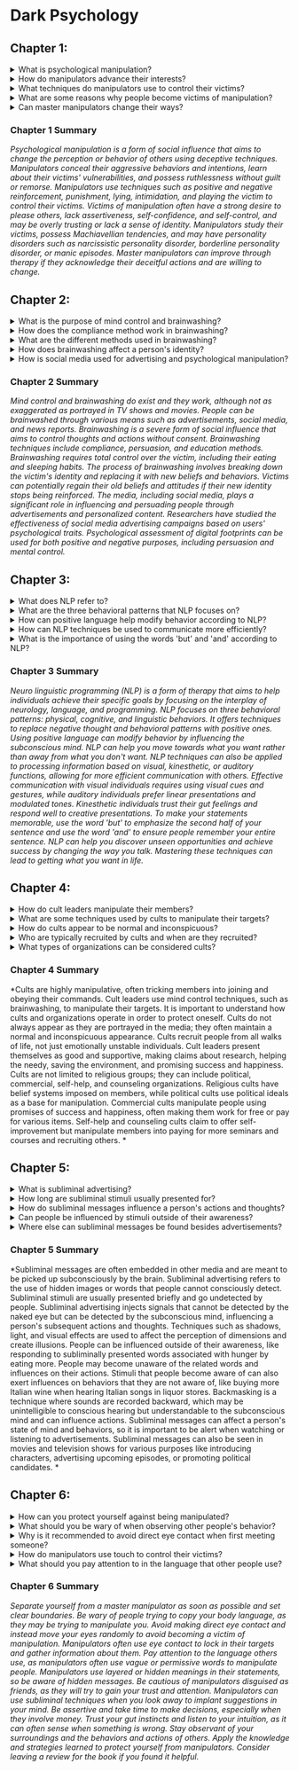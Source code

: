 # Dark Psychology

## Chapter 1:
<details>
<summary>What is psychological manipulation?</summary>
Psychological manipulation refers to the use of underhanded or deceptive techniques to change the perception or behavior of other people.
</details>

<details>
<summary>How do manipulators advance their interests?</summary>
Manipulators advance their interests by concealing aggressive behaviors, learning about their victims' vulnerabilities, and having a level of ruthlessness.
</details>

<details>
<summary>What techniques do manipulators use to control their victims?</summary>
Manipulators use techniques such as positive and negative reinforcement, partial or intermittent reinforcement, punishment, and various forms of manipulation and deception.
</details>

<details>
<summary>What are some reasons why people become victims of manipulation?</summary>
Some reasons why people become victims of manipulation include a strong desire to please and be accepted, a lack of assertiveness or self-confidence, being too trusting or impressionable, and having vulnerabilities or personality disorders.
</details>

<details>
<summary>Can master manipulators change their ways?</summary>
Master manipulators can still improve themselves through therapy if they are willing to acknowledge their deceitful actions and be open to change.
</details>

### Chapter 1 Summary
*Psychological manipulation is a form of social influence that aims to change the perception or behavior of others using deceptive techniques. Manipulators conceal their aggressive behaviors and intentions, learn about their victims' vulnerabilities, and possess ruthlessness without guilt or remorse. Manipulators use techniques such as positive and negative reinforcement, punishment, lying, intimidation, and playing the victim to control their victims. Victims of manipulation often have a strong desire to please others, lack assertiveness, self-confidence, and self-control, and may be overly trusting or lack a sense of identity. Manipulators study their victims, possess Machiavellian tendencies, and may have personality disorders such as narcissistic personality disorder, borderline personality disorder, or manic episodes. Master manipulators can improve through therapy if they acknowledge their deceitful actions and are willing to change.*

## Chapter 2:
<details>
<summary>What is the purpose of mind control and brainwashing?</summary>
The purpose of mind control and brainwashing is to control a person's thoughts and actions without their consent.
</details>

<details>
<summary>How does the compliance method work in brainwashing?</summary>
The compliance method in brainwashing aims to change people's behaviors regardless of their beliefs or attitudes.
</details>

<details>
<summary>What are the different methods used in brainwashing?</summary>
The different methods used in brainwashing include compliance, persuasion, and education (propaganda).
</details>

<details>
<summary>How does brainwashing affect a person's identity?</summary>
Brainwashing systematically breaks down a person's identity and replaces it with a new set of beliefs, behaviors, and attitudes.
</details>

<details>
<summary>How is social media used for advertising and psychological manipulation?</summary>
Social media is used for advertising and psychological manipulation by studying users' online activities and profiles to create personalized ads that appeal to their psychological traits.
</details>

### Chapter 2 Summary
*Mind control and brainwashing do exist and they work, although not as exaggerated as portrayed in TV shows and movies. People can be brainwashed through various means such as advertisements, social media, and news reports. Brainwashing is a severe form of social influence that aims to control thoughts and actions without consent. Brainwashing techniques include compliance, persuasion, and education methods. Brainwashing requires total control over the victim, including their eating and sleeping habits. The process of brainwashing involves breaking down the victim's identity and replacing it with new beliefs and behaviors. Victims can potentially regain their old beliefs and attitudes if their new identity stops being reinforced. The media, including social media, plays a significant role in influencing and persuading people through advertisements and personalized content. Researchers have studied the effectiveness of social media advertising campaigns based on users' psychological traits. Psychological assessment of digital footprints can be used for both positive and negative purposes, including persuasion and mental control.*


## Chapter 3:
<details>
<summary>What does NLP refer to?</summary>
NLP refers to the form of therapy that aims to help individuals achieve their specific goals through techniques that focus on neurology, language, and programming.
</details>

<details>
<summary>What are the three behavioral patterns that NLP focuses on?</summary>
NLP focuses on three behavioral patterns: physical, cognitive, and linguistic behaviors.
</details>

<details>
<summary>How can positive language help modify behavior according to NLP?</summary>
Using positive language can help modify behavior by influencing the subconscious mind, which does not register negativity.
</details>

<details>
<summary>How can NLP techniques be used to communicate more efficiently?</summary>
By adapting what you say to fit other people's processing styles (visual, kinesthetic, or auditory), you can communicate your messages in a more efficient manner.
</details>

<details>
<summary>What is the importance of using the words 'but' and 'and' according to NLP?</summary>
If you want people to remember what you say, use the word 'but' after which they will remember whatever you said after it. Conversely, use the word 'and' if you want people to remember your entire sentence.
</details>

### Chapter 3 Summary
*Neuro linguistic programming (NLP) is a form of therapy that aims to help individuals achieve their specific goals by focusing on the interplay of neurology, language, and programming. NLP focuses on three behavioral patterns: physical, cognitive, and linguistic behaviors. It offers techniques to replace negative thought and behavioral patterns with positive ones. Using positive language can modify behavior by influencing the subconscious mind. NLP can help you move towards what you want rather than away from what you don't want. NLP techniques can also be applied to processing information based on visual, kinesthetic, or auditory functions, allowing for more efficient communication with others. Effective communication with visual individuals requires using visual cues and gestures, while auditory individuals prefer linear presentations and modulated tones. Kinesthetic individuals trust their gut feelings and respond well to creative presentations. To make your statements memorable, use the word 'but' to emphasize the second half of your sentence and use the word 'and' to ensure people remember your entire sentence. NLP can help you discover unseen opportunities and achieve success by changing the way you talk. Mastering these techniques can lead to getting what you want in life.*



## Chapter 4:
<details>
<summary>How do cult leaders manipulate their members?</summary>
Cult leaders manipulate their members by tricking them into joining and obeying their commands or giving them money.
</details>

<details>
<summary>What are some techniques used by cults to manipulate their targets?</summary>
Cults use mind control, brainwashing, and other techniques to manipulate their targets.
</details>

<details>
<summary>How do cults appear to be normal and inconspicuous?</summary>
Cults often dress, eat, act, and talk in ways that put their targets at ease and make them relatable.
</details>

<details>
<summary>Who are typically recruited by cults and when are they recruited?</summary>
Cults recruit people from all walks of life, especially during their lowest points when they crave love, support, and understanding.
</details>

<details>
<summary>What types of organizations can be considered cults?</summary>
Cults can include religious, political, commercial, self-help, and counseling organizations.
</details>

### Chapter 4 Summary
*Cults are highly manipulative, often tricking members into joining and obeying their commands. Cult leaders use mind control techniques, such as brainwashing, to manipulate their targets. It is important to understand how cults and organizations operate in order to protect oneself. Cults do not always appear as they are portrayed in the media; they often maintain a normal and inconspicuous appearance. Cults recruit people from all walks of life, not just emotionally unstable individuals. Cult leaders present themselves as good and supportive, making claims about research, helping the needy, saving the environment, and promising success and happiness. Cults are not limited to religious groups; they can include political, commercial, self-help, and counseling organizations. Religious cults have belief systems imposed on members, while political cults use political ideals as a base for manipulation. Commercial cults manipulate people using promises of success and happiness, often making them work for free or pay for various items. Self-help and counseling cults claim to offer self-improvement but manipulate members into paying for more seminars and courses and recruiting others.
*



## Chapter 5:
<details>
<summary>What is subliminal advertising?</summary>
Subliminal advertising refers to the use of hidden images or words that people cannot consciously detect.
</details>

<details>
<summary>How long are subliminal stimuli usually presented for?</summary>
Subliminal stimuli are usually presented for a very short period of time, typically 0.003 seconds.
</details>

<details>
<summary>How do subliminal messages influence a person's actions and thoughts?</summary>
Subliminal messages influence a person's subsequent actions and thoughts by affecting their subconscious mind.
</details>

<details>
<summary>Can people be influenced by stimuli outside of their awareness?</summary>
Yes, people can be influenced by stimuli outside of their awareness, such as when related words are subliminally presented.
</details>

<details>
<summary>Where else can subliminal messages be found besides advertisements?</summary>
Subliminal messages can also be found in movies, television shows, and even music.
</details>

### Chapter 5 Summary
*Subliminal messages are often embedded in other media and are meant to be picked up subconsciously by the brain. Subliminal advertising refers to the use of hidden images or words that people cannot consciously detect. Subliminal stimuli are usually presented briefly and go undetected by people. Subliminal advertising injects signals that cannot be detected by the naked eye but can be detected by the subconscious mind, influencing a person's subsequent actions and thoughts. Techniques such as shadows, light, and visual effects are used to affect the perception of dimensions and create illusions. People can be influenced outside of their awareness, like responding to subliminally presented words associated with hunger by eating more. People may become unaware of the related words and influences on their actions. Stimuli that people become aware of can also exert influences on behaviors that they are not aware of, like buying more Italian wine when hearing Italian songs in liquor stores. Backmasking is a technique where sounds are recorded backward, which may be unintelligible to conscious hearing but understandable to the subconscious mind and can influence actions. Subliminal messages can affect a person's state of mind and behaviors, so it is important to be alert when watching or listening to advertisements. Subliminal messages can also be seen in movies and television shows for various purposes like introducing characters, advertising upcoming episodes, or promoting political candidates.
*

## Chapter 6:
<details>
<summary>How can you protect yourself against being manipulated?</summary>
Separate yourself from a master manipulator, set clear boundaries, and resist being drawn into their schemes.
</details>

<details>
<summary>What should you be wary of when observing other people's behavior?</summary>
Be wary of copying of your body language, which may indicate an attempt to manipulate you.
</details>

<details>
<summary>Why is it recommended to avoid direct eye contact when first meeting someone?</summary>
Making direct eye contact may allow a master manipulator to access and store information about you and potentially manipulate you.
</details>

<details>
<summary>How do manipulators use touch to control their victims?</summary>
Manipulators use touch as a way to anchor you emotionally, making it easier for them to bring you back into a heightened emotional state later on.
</details>

<details>
<summary>What should you pay attention to in the language that other people use?</summary>
Pay attention to vague language or permissive language, such as pleasant words, which can be used to manipulate people. Additionally, manipulators often use layered or hidden meanings in their language to hide their true intentions.
</details>

### Chapter 6 Summary
*Separate yourself from a master manipulator as soon as possible and set clear boundaries. Be wary of people trying to copy your body language, as they may be trying to manipulate you. Avoid making direct eye contact and instead move your eyes randomly to avoid becoming a victim of manipulation. Manipulators often use eye contact to lock in their targets and gather information about them. Pay attention to the language others use, as manipulators often use vague or permissive words to manipulate people. Manipulators use layered or hidden meanings in their statements, so be aware of hidden messages. Be cautious of manipulators disguised as friends, as they will try to gain your trust and attention. Manipulators can use subliminal techniques when you look away to implant suggestions in your mind. Be assertive and take time to make decisions, especially when they involve money. Trust your gut instincts and listen to your intuition, as it can often sense when something is wrong. Stay observant of your surroundings and the behaviors and actions of others. Apply the knowledge and strategies learned to protect yourself from manipulators. Consider leaving a review for the book if you found it helpful.*